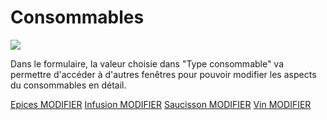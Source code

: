 # Consommables 



![](Images/Modification%20Consommable.png)

Dans le formulaire, la valeur choisie dans  "Type consommable" va permettre d'accéder à d'autres fenêtres pour pouvoir modifier les aspects du consommables en détail.

[Epices MODIFIER](Fonctionnalités/USER%20STORIES/Inventaire_Magasin/Edition/Consommable/Epices/Epices%20MODIFIER.md)
[Infusion MODIFIER](Fonctionnalités/USER%20STORIES/Inventaire_Magasin/Edition/Consommable/Infusion/Infusion%20MODIFIER.md)
[Saucisson MODIFIER](Fonctionnalités/USER%20STORIES/Inventaire_Magasin/Edition/Consommable/Saucisson/Saucisson%20MODIFIER.md)
[Vin MODIFIER](Fonctionnalités/USER%20STORIES/Inventaire_Magasin/Edition/Consommable/Vin/Vin%20MODIFIER.md)

